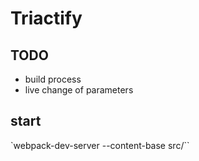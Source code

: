 # Triactify

## TODO
  * build process
  * live change of parameters

## start

`webpack-dev-server --content-base src/``
